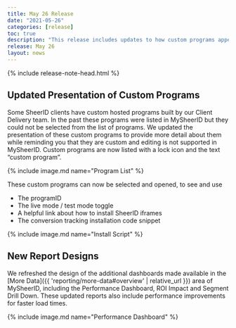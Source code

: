 ```yaml
---
title: May 26 Release
date: "2021-05-26"
categories: [release]
toc: true
description: "This release includes updates to how custom programs appear in MySheerID and new designs for several reports."
release: May 26
layout: news
---
```


{% include release-note-head.html %}


## Updated Presentation of Custom Programs

Some SheerID clients have custom hosted programs built by our Client Delivery team. In the past these programs were listed in MySheerID but they could not be selected from the list of programs. We updated the presentation of these custom programs to provide more detail about them while reminding you that they are custom and editing is not supported in MySheerID. Custom programs are now listed with a lock icon and the text “custom program”.

{% include image.md name="Program List" %}

These custom programs can now be selected and opened, to see and use

- The programID
- The live mode / test mode toggle
- A helpful link about how to install SheerID iframes
- The conversion tracking installation code snippet

{% include image.md name="Install Script" %}

## New Report Designs

We refreshed the design of the additional dashboards made available in the [More Data]({{ 'reporting/more-data#overview' | relative_url }}) area of MySheerID, including the Performance Dashboard, ROI Impact and Segment Drill Down. These updated reports also include performance improvements for faster load times.

{% include image.md name="Performance Dashboard" %}
